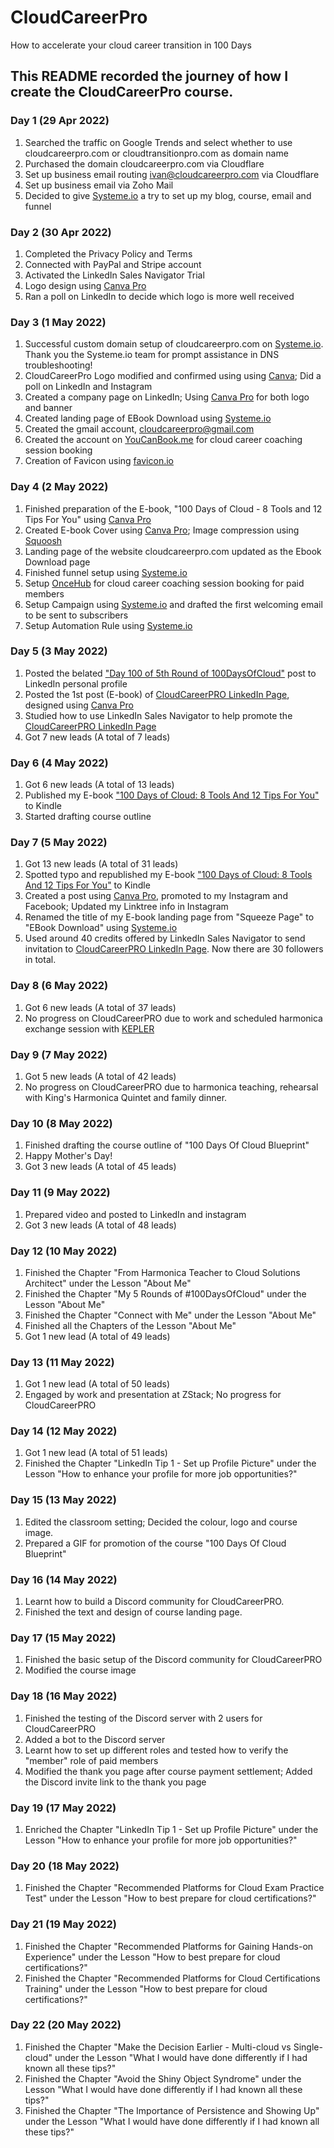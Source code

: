 # CloudCareerPro
How to accelerate your cloud career transition in 100 Days

## This README recorded the journey of how I create the CloudCareerPro course.

### Day 1 (29 Apr 2022)
1. Searched the traffic on Google Trends and select whether to use cloudcareerpro.com or cloudtransitionpro.com as domain name 
2. Purchased the domain cloudcareerpro.com via Cloudflare 
3. Set up business email routing ivan@cloudcareerpro.com via Cloudflare 
4. Set up business email via Zoho Mail 
5. Decided to give [Systeme.io](https://systeme.io/?sa=sa002978446365ed4111b35cd3eadb82e8f7e7a895) a try to set up my blog, course, email and funnel

### Day 2 (30 Apr 2022)
1. Completed the Privacy Policy and Terms
2. Connected with PayPal and Stripe account
3. Activated the LinkedIn Sales Navigator Trial
4. Logo design using [Canva Pro](https://partner.canva.com/c/3433801/647168/10068)
5. Ran a poll on LinkedIn to decide which logo is more well received

### Day 3 (1 May 2022)
1. Successful custom domain setup of cloudcareerpro.com on [Systeme.io](https://systeme.io/?sa=sa002978446365ed4111b35cd3eadb82e8f7e7a895). Thank you the Systeme.io team for prompt assistance in DNS troubleshooting!
2. CloudCareerPro Logo modified and confirmed using using [Canva](https://partner.canva.com/c/3433801/647168/10068); Did a poll on LinkedIn and Instagram
3. Created a company page on LinkedIn; Using [Canva Pro](https://partner.canva.com/c/3433801/647168/10068) for both logo and banner
4. Created landing page of EBook Download using [Systeme.io](https://systeme.io/?sa=sa002978446365ed4111b35cd3eadb82e8f7e7a895)
5. Created the gmail account, cloudcareerpro@gmail.com
6. Created the account on [YouCanBook.me](https://app.youcanbook.me/#/dashboard) for cloud career coaching session booking 
7. Creation of Favicon using [favicon.io](https://favicon.io/favicon-converter/)

### Day 4 (2 May 2022)
1. Finished preparation of the E-book, "100 Days of Cloud - 8 Tools and 12 Tips For You" using [Canva Pro](https://partner.canva.com/c/3433801/647168/10068) 
2. Created E-book Cover using [Canva Pro](https://partner.canva.com/c/3433801/647168/10068); Image compression using [Squoosh](https://squoosh.app/)
3. Landing page of the website cloudcareerpro.com updated as the Ebook Download page 
4. Finished funnel setup using [Systeme.io](https://systeme.io/?sa=sa002978446365ed4111b35cd3eadb82e8f7e7a895) 
5. Setup [OnceHub](https://www.oncehub.com/) for cloud career coaching session booking for paid members
6. Setup Campaign using [Systeme.io](https://systeme.io/?sa=sa002978446365ed4111b35cd3eadb82e8f7e7a895) and drafted the first welcoming email to be sent to subscribers
7. Setup Automation Rule using [Systeme.io](https://systeme.io/?sa=sa002978446365ed4111b35cd3eadb82e8f7e7a895)  

### Day 5 (3 May 2022)
1. Posted the belated ["Day 100 of 5th Round of 100DaysOfCloud"](https://www.linkedin.com/posts/chongtingho_100daysofcloud-100daysofcloud-100daysofcloud-activity-6927123664794517506-tg6F?utm_source=linkedin_share&utm_medium=member_desktop_web) post to LinkedIn personal profile 
2. Posted the 1st post (E-book) of [CloudCareerPRO LinkedIn Page](https://www.linkedin.com/company/cloudcareerpro), designed using [Canva Pro](https://partner.canva.com/c/3433801/647168/10068)
3. Studied how to use LinkedIn Sales Navigator to help promote the [CloudCareerPRO LinkedIn Page](https://www.linkedin.com/company/cloudcareerpro)
4. Got 7 new leads (A total of 7 leads)

### Day 6 (4 May 2022)
1. Got 6 new leads (A total of 13 leads)
2. Published my E-book ["100 Days of Cloud: 8 Tools And 12 Tips For You"](https://www.amazon.com/dp/B09ZHKY9WC/ref=sr_1_1?crid=11RWFBO3Z5R5P&keywords=100+Days+of+Cloud&qid=1651650295&s=digital-text&sprefix=100+days+of+cloud%2Cdigital-text%2C755&sr=1-1) to Kindle 
3. Started drafting course outline

### Day 7 (5 May 2022)
1. Got 13 new leads (A total of 31 leads)
2. Spotted typo and republished my E-book ["100 Days of Cloud: 8 Tools And 12 Tips For You"](https://www.amazon.com/dp/B09ZHKY9WC/ref=sr_1_1?crid=11RWFBO3Z5R5P&keywords=100+Days+of+Cloud&qid=1651650295&s=digital-text&sprefix=100+days+of+cloud%2Cdigital-text%2C755&sr=1-1) to Kindle 
3. Created a post using [Canva Pro](https://partner.canva.com/c/3433801/647168/10068), promoted to my Instagram and Facebook; Updated my Linktree info in Instagram
4. Renamed the title of my E-book landing page from "Squeeze Page" to "EBook Download" using [Systeme.io](https://systeme.io/?sa=sa002978446365ed4111b35cd3eadb82e8f7e7a895)
5. Used around 40 credits offered by LinkedIn Sales Navigator to send invitation to [CloudCareerPRO LinkedIn Page](https://www.linkedin.com/company/cloudcareerpro). Now there are 30 followers in total.

### Day 8 (6 May 2022)
1. Got 6 new leads (A total of 37 leads) 
2. No progress on CloudCareerPRO due to work and scheduled harmonica exchange session with [KEPLER](https://www.keplerhk.com/)

### Day 9 (7 May 2022)
1. Got 5 new leads (A total of 42 leads)
2. No progress on CloudCareerPRO due to harmonica teaching, rehearsal with King's Harmonica Quintet and family dinner.

### Day 10 (8 May 2022)
1. Finished drafting the course outline of "100 Days Of Cloud Blueprint" 
2. Happy Mother's Day!
3. Got 3 new leads (A total of 45 leads)

### Day 11 (9 May 2022)
1. Prepared video and posted to LinkedIn and instagram
2. Got 3 new leads (A total of 48 leads)

### Day 12 (10 May 2022)
1. Finished the Chapter "From Harmonica Teacher to Cloud Solutions Architect" under the Lesson "About Me"
2. Finished the Chapter "My 5 Rounds of #100DaysOfCloud" under the Lesson "About Me"
3. Finished the Chapter "Connect with Me" under the Lesson "About Me"
4. Finished all the Chapters of the Lesson "About Me"
5. Got 1 new lead (A total of 49 leads)

### Day 13 (11 May 2022)
1. Got 1 new lead (A total of 50 leads)
2. Engaged by work and presentation at ZStack; No progress for CloudCareerPRO

### Day 14 (12 May 2022)
1. Got 1 new lead (A total of 51 leads)
2. Finished the Chapter "LinkedIn Tip 1 - Set up Profile Picture" under the Lesson "How to enhance your profile for more job opportunities?"

### Day 15 (13 May 2022)
1. Edited the classroom setting; Decided the colour, logo and course image.
2. Prepared a GIF for promotion of the course "100 Days Of Cloud Blueprint"

### Day 16 (14 May 2022)
1. Learnt how to build a Discord community for CloudCareerPRO.
2. Finished the text and design of course landing page.

### Day 17 (15 May 2022)
1. Finished the basic setup of the Discord community for CloudCareerPRO
2. Modified the course image

### Day 18 (16 May 2022)
1. Finished the testing of the Discord server with 2 users for CloudCareerPRO
2. Added a bot to the Discord server
3. Learnt how to set up different roles and tested how to verify the "member" role of paid members
4. Modified the thank you page after course payment settlement; Added the Discord invite link to the thank you page

### Day 19 (17 May 2022)
1. Enriched the Chapter "LinkedIn Tip 1 - Set up Profile Picture" under the Lesson "How to enhance your profile for more job opportunities?"

### Day 20 (18 May 2022)
1. Finished the Chapter "Recommended Platforms for Cloud Exam Practice Test" under the Lesson "How to best prepare for cloud certifications?"

### Day 21 (19 May 2022)
1. Finished the Chapter "Recommended Platforms for Gaining Hands-on Experience" under the Lesson "How to best prepare for cloud certifications?"
2. Finished the Chapter "Recommended Platforms for Cloud Certifications Training" under the Lesson "How to best prepare for cloud certifications?"

### Day 22 (20 May 2022) 
1. Finished the Chapter "Make the Decision Earlier - Multi-cloud vs Single-cloud" under the Lesson "What I would have done differently if I had known all these tips?"
2. Finished the Chapter "Avoid the Shiny Object Syndrome" under the Lesson "What I would have done differently if I had known all these tips?"
3. Finished the Chapter "The Importance of Persistence and Showing Up" under the Lesson "What I would have done differently if I had known all these tips?"

